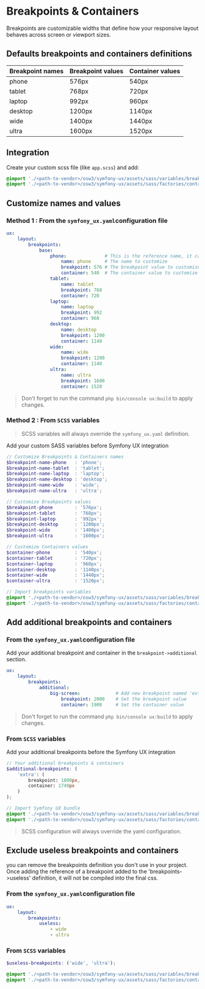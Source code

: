 # Breakpoints & Containers

Breakpoints are customizable widths that define how your responsive layout behaves across screen or viewport sizes.

## Defaults breakpoints and containers definitions

| Breakpoint names | Breakpoint values | Container values |
|-|-|-|
| phone | 576px | 540px |
| tablet | 768px | 720px |
| laptop | 992px | 960px |
| desktop | 1200px | 1140px |
| wide | 1400px | 1440px |
| ultra | 1600px | 1520px |

## Integration

Create your custom scss file  (like `app.scss`) and add:

```scss 
@import './<path-to-vendor>/osw3/symfony-ux/assets/sass/variables/breakpoints';
@import './<path-to-vendor>/osw3/symfony-ux/assets/sass/factories/containers';
```

## Customize names and values

### Method 1 : From the `symfony_ux.yaml`configuration file

```yaml 
ux:
    layout:
        breakpoints:
            base:
                phone:              # This is the reference name, it cannot be changed
                    name: phone     # The name to customize
                    breakpoint: 576 # The breakpoint value to customize
                    container: 540  # The container value to customize
                tablet:
                    name: tablet
                    breakpoint: 768
                    container: 720
                laptop:
                    name: laptop
                    breakpoint: 992
                    container: 960
                desktop:
                    name: desktop
                    breakpoint: 1200
                    container: 1140
                wide:
                    name: wide
                    breakpoint: 1200
                    container: 1140
                ultra:
                    name: ultra
                    breakpoint: 1600
                    container: 1520
```

> Don't forget to run the command `php bin/console ux:build` to apply changes.

### Method 2 : From `SCSS` variables

> SCSS variables will always override the `symfony_ux.yaml` definition.

Add your custom SASS variables before Symfony UX integration

```scss
// Customize Breakpoints & Containers names
$breakpoint-name-phone   : 'phone';
$breakpoint-name-tablet  : 'tablet';
$breakpoint-name-laptop  : 'laptop';
$breakpoint-name-desktop : 'desktop';
$breakpoint-name-wide    : 'wide';
$breakpoint-name-ultra   : 'ultra';

// Customize Breakpoints values
$breakpoint-phone        : '576px';
$breakpoint-tablet       : '768px';
$breakpoint-laptop       : '992px';
$breakpoint-desktop      : '1200px';
$breakpoint-wide         : '1400px';
$breakpoint-ultra        : '1600px';

// Customize Containers values
$container-phone         : '540px';
$container-tablet        : '720px';
$container-laptop        : '960px';
$container-desktop       : '1140px';
$container-wide          : '1440px';
$container-ultra         : '1520px';

// Import breakpoints variables
@import './<path-to-vendor>/osw3/symfony-ux/assets/sass/variables/breakpoints';
@import './<path-to-vendor>/osw3/symfony-ux/assets/sass/factories/containers';
```

## Add additional breakpoints and containers

### From the `symfony_ux.yaml`configuration file

Add your additional breakpoint and container in the `breakpoint->additional` section.

```yaml 
ux:
    layout:
        breakpoints:
            additional:
                big-screen:             # Add new breakpoint named 'extra'
                    breakpoint: 2000    # Set the breakpoint value
                    container: 1900     # Set the container value
```

> Don't forget to run the command `php bin/console ux:build` to apply changes.

### From `SCSS` variables

Add your additional breakpoints before the Symfony UX integration

```scss
// Your additional breakpoints & containers
$additional-breakpoints: (
    'extra': (
        breakpoint: 1800px, 
        container: 1740px
    )
);

// Import Symfony UX bundle
@import './<path-to-vendor>/osw3/symfony-ux/assets/sass/variables/breakpoints';
@import './<path-to-vendor>/osw3/symfony-ux/assets/sass/factories/containers';
```

> SCSS configuration will always override the yaml configuration.

## Exclude useless breakpoints and containers

you can remove the breakpoints definition you don't use in your project.  
Once adding the reference of a breakpoint added to the 'breakpoints->useless' definition, it will not be compiled into the final css.

### From the `symfony_ux.yaml`configuration file

```yaml
ux:
    layout:
        breakpoints:
            useless:
                - wide
                - ultra
```

### From `SCSS` variables

```scss 
$useless-breakpoints: ('wide', 'ultra');

@import './<path-to-vendor>/osw3/symfony-ux/assets/sass/variables/breakpoints';
@import './<path-to-vendor>/osw3/symfony-ux/assets/sass/factories/containers';
```